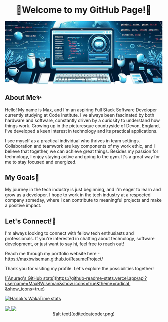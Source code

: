 <div align="center"><h1>👋Welcome to my GitHub Page!👋</h1></div>


![alt text](githubimgprofile2.png)

## About Me✨

Hello! My name is Max, and I'm an aspiring Full Stack Software Developer currently studying at Code Institute. I've always been fascinated by both hardware and software, constantly driven by a curiosity to understand how things work. Growing up in the picturesque countryside of Devon, England, I've developed a keen interest in technology and its practical applications.

I see myself as a practical individual who thrives in team settings. Collaboration and teamwork are key components of my work ethic, and I believe that together, we can achieve great things. Besides my passion for technology, I enjoy staying active and going to the gym. It's a great way for me to stay focused and energized.

## My Goals🌱

My journey in the tech industry is just beginning, and I'm eager to learn and grow as a developer. I hope to work in the tech industry at a respected company someday, where I can contribute to meaningful projects and make a positive impact.

## Let's Connect!👀

I'm always looking to connect with fellow tech enthusiasts and professionals. If you're interested in chatting about technology, software development, or just want to say hi, feel free to reach out!

Reach me through my portfolio website here - https://maxbwiseman.github.io/ResumeProject/

Thank you for visiting my profile. Let's explore the possibilities together!

[![Anurag's GitHub stats](https://github-readme-stats.vercel.app/api?username=MaxBWiseman&show icons=true&theme=radical, &show_icons=true)](https://github.com/MaxBWiseman/github-readme-stats)

[![Harlok's WakaTime stats](https://github-readme-stats.vercel.app/api/wakatime?username=@d85da0fd-b442-4c33-98af-3ef622520fc1)](https://github.com/MaxBWiseman/github-readme-stats)

<a href="https://github.com/MaxBWiseman/github-readme-stats">
  <img height=200 align="center" src="https://github-readme-stats.vercel.app/api?username=MaxBWiseman&show icons=true&theme=radical, &show_icons=true" />
</a>
<a href="https://github.com/MaxBWiseman/github-readme-stats">
  <img height=200 align="center" src="https://github-readme-stats.vercel.app/api/wakatime?username=@d85da0fd-b442-4c33-98af-3ef622520fc1" />
</a>


<div align="center">![alt text](editedcatcoder.png)</div>
